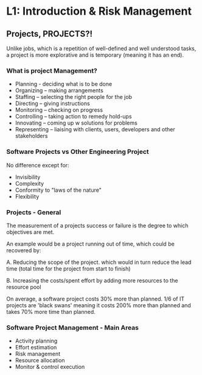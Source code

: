 # L1: Introduction & Risk Management

## Projects, PROJECTS?!
Unlike jobs, which is a repetition of well-defined and well understood tasks,
a project is more explorative and is temporary (meaning it has an end).

### What is project Management?
 * Planning - deciding what is to be done
 * Organizing – making arrangements
 * Staffing – selecting the right people for the job
 * Directing – giving instructions
 * Monitoring – checking on progress
 * Controlling – taking action to remedy hold-ups
 * Innovating – coming up w solutions for problems
 * Representing – liaising with clients, users, developers
and other stakeholders

### Software Projects vs Other Engineering Project
No difference except for:
 * Invisibility
 * Complexity
 * Conformity to "laws of the nature"
 * Flexibility

### Projects - General
The measurement of a projects success or failure is the degree to which objectives are met.

An example would be a project running out of time, which could be recovered by:

 A. Reducing the scope of the project. which would in turn reduce the lead time (total time for the project from start to finish)

 B. Increasing the costs/spent effort by adding more resources to the resource pool

On average, a software project costs 30% more than planned.
1/6 of IT projects are 'black swans' meaning it costs 200% more than planned and takes 70% more time than planned.

### Software Project Management - Main Areas
 * Activity planning
 * Effort estimation
 * Risk management
 * Resource allocation
 * Monitor & control execution
